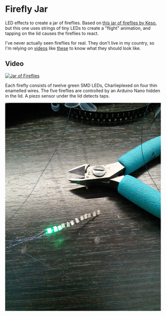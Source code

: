 Firefly Jar
===========

LED effects to create a jar of fireflies. Based on [this jar of fireflies by Keso](http://www.instructables.com/id/Jar-of-Fireflies/), but this one uses strings of tiny LEDs to create a "flight" animation, and tapping on the lid causes the fireflies to react.

I've never actually seen fireflies for real. They don't live in my country, so I'm relying on [videos](https://youtu.be/RpywSqvXDqc?t=166) like [these](https://www.youtube.com/watch?v=uUqSByTdGoU&t=103) to know what they should look like.

Video
-----
[![Jar of Fireflies](https://i.vimeocdn.com/video/594512665.jpg)](https://vimeo.com/184925080)

Each firefly consists of twelve green SMD LEDs, Charlieplexed on four thin enamelled wires. The five fireflies are controlled by an Arduino Nano hidden in the lid. A piezo sensor under the lid detects taps.

![Firefly detail](https://github.com/tangentmonger/fireflyjar/blob/master/images/firefly%20detail.jpg?raw=true)
